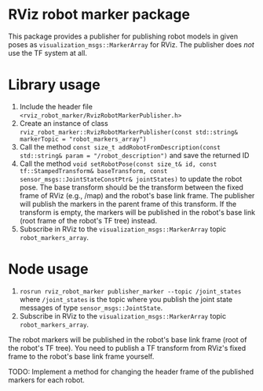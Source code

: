 RViz robot marker package
=========================

This package provides a publisher for publishing robot models in given poses
as `visualization_msgs::MarkerArray` for RViz. The publisher does _not_ use
the TF system at all.

Library usage
=============
1. Include the header file `<rviz_robot_marker/RvizRobotMarkerPublisher.h>`
2. Create an instance of class `rviz_robot_marker::RvizRobotMarkerPublisher(const std::string& markerTopic = "robot_markers_array")`
3. Call the method `const size_t addRobotFromDescription(const std::string& param = "/robot_description")`
   and save the returned ID
4. Call the method `void setRobotPose(const size_t& id, const tf::StampedTransform& baseTransform, const sensor_msgs::JointStateConstPtr& jointStates)`
   to update the robot pose. The base transform should be the transform between
   the fixed frame of RViz (e.g., /map) and the robot's base link frame. The
   publisher will publish the markers in the parent frame of this transform. If
   the transform is empty, the markers will be published in the robot's base
   link (root frame of the robot's TF tree) instead. 
5. Subscribe in RViz to the `visualization_msgs::MarkerArray` topic
   `robot_markers_array`.


Node usage
==========
1. `rosrun rviz_robot_marker publisher_marker --topic /joint_states`
   where `/joint_states` is the topic where you publish the joint state messages
   of type `sensor_msgs::JointState`.
2. Subscribe in RViz to the `visualization_msgs::MarkerArray` topic
   `robot_markers_array`.

The robot markers will be published in the robot's base link frame (root of the
robot's TF tree). You need to publish a TF transform from RViz's fixed frame
to the robot's base link frame yourself.

TODO: Implement a method for changing the header frame of the published markers
for each robot.

